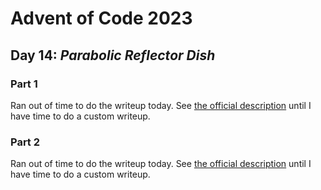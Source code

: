 # Advent of Code 2023
## Day 14: *Parabolic Reflector Dish*

### Part 1

Ran out of time to do the writeup today. See [the official description](https://adventofcode.com/2023/day/14) until I have time to do a custom writeup.

### Part 2

Ran out of time to do the writeup today. See [the official description](https://adventofcode.com/2023/day/14) until I have time to do a custom writeup.